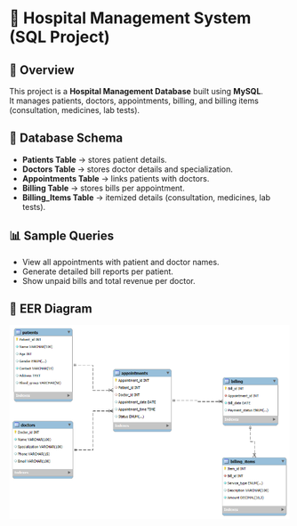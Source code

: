 # 🏥 Hospital Management System (SQL Project)

## 📌 Overview
This project is a **Hospital Management Database** built using **MySQL**.  
It manages patients, doctors, appointments, billing, and billing items (consultation, medicines, lab tests).  

## 📂 Database Schema
- **Patients Table** → stores patient details.  
- **Doctors Table** → stores doctor details and specialization.  
- **Appointments Table** → links patients with doctors.  
- **Billing Table** → stores bills per appointment.  
- **Billing_Items Table** → itemized details (consultation, medicines, lab tests).  

## 📊 Sample Queries
- View all appointments with patient and doctor names.  
- Generate detailed bill reports per patient.  
- Show unpaid bills and total revenue per doctor.  

## 📸 EER Diagram
![ER Diagram](EER_diagram.png)
